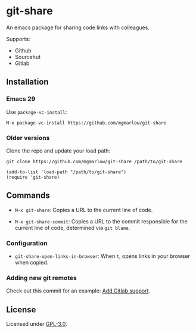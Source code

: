 # git-share

An emacs package for sharing code links with colleagues.

Supports:

- Github
- Sourcehut
- Gitlab

## Installation

### Emacs 29

Use `package-vc-install`:

```
M-x package-vc-install https://github.com/mgmarlow/git-share
```

### Older versions

Clone the repo and update your load path:

```
git clone https://github.com/mgmarlow/git-share /path/to/git-share
```

```
(add-to-list 'load-path "/path/to/git-share")
(require 'git-share)
```

## Commands

- `M-x git-share`: Copies a URL to the current line of code.

- `M-x git-share-commit`: Copies a URL to the commit responsible for
  the current line of code, determined via `git blame`.

### Configuration

- `git-share-open-links-in-browser`: When `t`, opens links in your
  browser when copied.

### Adding new git remotes

Check out this commit for an example: [Add Gitlab
support](https://github.com/mgmarlow/git-share/commit/7f04a4a284bbff3eb9bacba93064351af5c4ffb6).

## License

Licensed under [GPL-3.0](./LICENSE).
